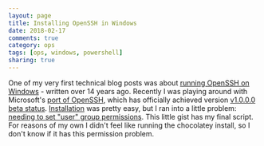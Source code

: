 ```yaml
---
layout: page
title: Installing OpenSSH in Windows
date: 2018-02-17
comments: true
category: ops
tags: [ops, windows, powershell]
sharing: true
---
```


One of my very first technical blog posts was about [running OpenSSH on Windows](http://www.safnet.com/writing/tech/2003/12/fork-problem-wi.html) - written over 14 years ago. Recently I was playing around with Microsoft's [port of OpenSSH](https://github.com/PowerShell/Win32-OpenSSH),
which has officially achieved version [v1.0.0.0 beta status](https://github.com/PowerShell/Win32-OpenSSH/releases/tag/v1.0.0.0). 
[Installation](https://github.com/PowerShell/Win32-OpenSSH/wiki/Install-Win32-OpenSSH) was pretty easy, 
but I ran into a little problem: [needing to set "user" group permissions](https://github.com/PowerShell/Win32-OpenSSH/issues/1035). 
This little gist has my final script. For reasons of my own I didn't feel like running the chocolatey install, 
so I don't know if it has this permission problem.

<script src="https://gist.github.com/stephenfuqua/46332c46741d94dc216e1332b437012c.js"></script>
